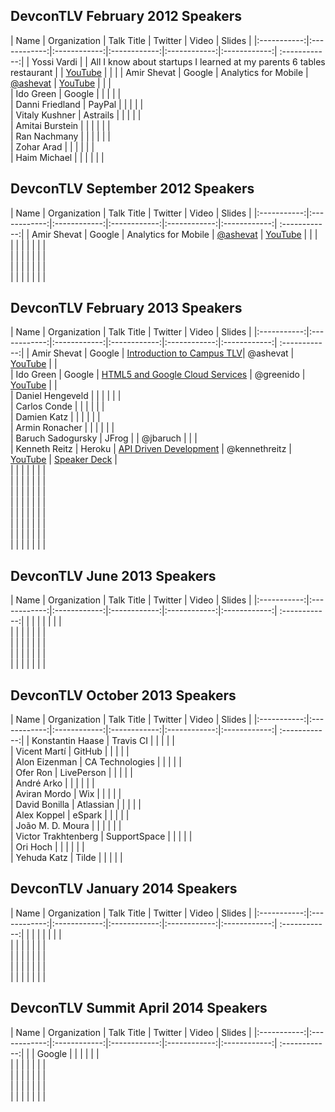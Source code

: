 ## DevconTLV February 2012 Speakers

| Name | Organization | Talk Title  | Twitter |  Video | Slides |
|:-----------:|:------------:|:------------:|:------------:|:------------:|:------------:| :------------:|
| Yossi Vardi      |       |      All I know about startups I learned at my parents 6 tables restaurant  |      |  [YouTube](http://www.youtube.com/watch?v=zxZnikHqiOw)   |    |    | 
| Amir Shevat      |      Google |      Analytics for Mobile |    [@ashevat](https://twitter.com/ashevat)  |  [YouTube](http://www.youtube.com/watch?v=LgJ4lumhxvE)   |    |    |   
| Ido Green      |      Google |   |     |    |    |  
| Danni Friedland      |      PayPal |   |     |    |    |  
| Vitaly Kushner      |      Astrails |   |     |    |    |  
| Amitai Burstein      |       |    |    |    |    |  
| Ran Nachmany      |       |    |    |    |    |  
| Zohar Arad      |       |    |    |    |    |  
| Haim Michael      |       |    |    |    |    |  
 



## DevconTLV September 2012 Speakers
| Name | Organization | Talk Title  | Twitter |  Video | Slides |
|:-----------:|:------------:|:------------:|:------------:|:------------:|:------------:| :------------:|
| Amir Shevat      |      Google |      Analytics for Mobile |    [@ashevat](https://twitter.com/ashevat)  |  [YouTube](http://www.youtube.com/watch?v=LgJ4lumhxvE)   |    |    |   
|       |       |   |     |    |    |  
|       |       |   |     |    |    |  
|       |       |   |     |    |    |  
|       |       |   |     |    |    |  


## DevconTLV February 2013 Speakers

| Name | Organization | Talk Title  | Twitter |  Video | Slides |
|:-----------:|:------------:|:------------:|:------------:|:------------:|:------------:| :------------:|
| Amir Shevat      |      Google |      [Introduction to Campus TLV](http://devcon-february.events.co.il/presentations/697-introduction-to-campus-tlv)|    @ashevat |  [YouTube](http://www.youtube.com/watch?v=eK4tIFq5Af0)  |    |     
| Ido Green      |      Google |  [HTML5 and Google Cloud Services](http://devcon-february.events.co.il/presentations/690-html5-and-google-cloud-services) |   @greenido  |  [YouTube](http://www.youtube.com/watch?v=-HqMcPx34PM)  |    |  
| Daniel Hengeveld      |       |   |    |    |    |  
| Carlos Conde       |       |   |     |    |    |  
| Damien Katz      |       |    |    |    |    |  
| Armin Ronacher       |       |    |    |    |    |  
| Baruch Sadogursky      |  JFrog     |    |  @jbaruch  |    |    |  
| Kenneth Reitz      |   Heroku    |  [API Driven Development](http://devcon-february.events.co.il/presentations/691-api-driven-development)  |  @kennethreitz  |  [YouTube](http://www.youtube.com/watch?v=vsmfgRG3W1c)  | [Speaker Deck](https://speakerdeck.com/kennethreitz/api-driven-development)   |  
|       |       |   |     |    |    |  
|       |       |   |     |    |    |  
|       |       |   |     |    |    |  
|       |       |   |     |    |    |  
|       |       |   |     |    |    |  
|       |       |   |     |    |    |  
|       |       |   |     |    |    |  
|       |       |   |     |    |    |  








## DevconTLV June 2013 Speakers

| Name | Organization | Talk Title  | Twitter |  Video | Slides |
|:-----------:|:------------:|:------------:|:------------:|:------------:|:------------:| :------------:|
|       |       |   |     |    |    |  
|       |       |   |     |    |    |  
|       |       |   |     |    |    |  
|       |       |   |     |    |    |  
|       |       |   |     |    |    |  



## DevconTLV October 2013 Speakers

| Name | Organization | Talk Title  | Twitter |  Video | Slides |
|:-----------:|:------------:|:------------:|:------------:|:------------:|:------------:| :------------:|
|   Konstantin Haase    |    Travis CI   |   |     |    |    |  
|    Vicent Martí    |     GitHub  |   |     |    |    |  
|   Alon Eizenman     |    CA Technologies   |   |     |    |    |  
|    Ofer Ron    |   LivePerson    |   |     |    |    |  
|    André Arko   |       |   |     |    |    |  
|    Aviran Mordo   |  Wix     |   |     |    |    |  
|    David Bonilla    |  Atlassian      |   |     |    |    |  
|    Alex Koppel    |   eSpark    |   |     |    |    |  
|    João M. D. Moura   |       |   |     |    |    |  
|     Victor Trakhtenberg   |  SupportSpace     |   |     |    |    |  
|    Ori Hoch    |       |   |     |    |    |  
|    Yehuda Katz    |    Tilde   |   |     |    |    |  
 


## DevconTLV January 2014 Speakers

| Name | Organization | Talk Title  | Twitter |  Video | Slides |
|:-----------:|:------------:|:------------:|:------------:|:------------:|:------------:| :------------:|
|       |       |   |     |    |    |  
|       |       |   |     |    |    |  
|       |       |   |     |    |    |  
|       |       |   |     |    |    |  
|       |       |   |     |    |    |  



## DevconTLV Summit April 2014 Speakers

| Name | Organization | Talk Title  | Twitter |  Video | Slides |
|:-----------:|:------------:|:------------:|:------------:|:------------:|:------------:| :------------:|
|       |      Google |       |     |   |    |    |   
|       |       |   |     |    |    |  
|       |       |   |     |    |    |  
|      |       |   |     |    |    |  
|       |       |    |   |    |    |  





